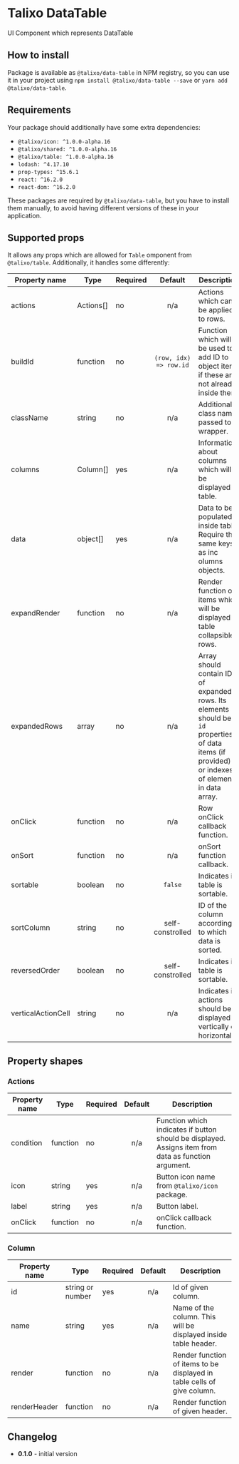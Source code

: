 # Talixo DataTable

UI Component which represents DataTable

## How to install

Package is available as `@talixo/data-table` in NPM registry, so you can use it in your project
using `npm install @talixo/data-table --save` or `yarn add @talixo/data-table`.

## Requirements

Your package should additionally have some extra dependencies:

- `@talixo/icon: ^1.0.0-alpha.16`
- `@talixo/shared: ^1.0.0-alpha.16`
- `@talixo/table: ^1.0.0-alpha.16`
- `lodash: ^4.17.10`
- `prop-types: ^15.6.1`
- `react: ^16.2.0`
- `react-dom: ^16.2.0`

These packages are required by `@talixo/data-table`, but you have to install them manually,
to avoid having different versions of these in your application.

## Supported props

It allows any props which are allowed for `Table` omponent from `@talixo/table`. Additionally, it handles some differently:

Property name       | Type      | Required  | Default           | Description                    
--------------------|-----------|-----------|:-----------------:|--------------------------------
actions             | Actions[] | no        | n/a               | Actions which can be applied to rows.
buildId             | function  | no        | `(row, idx) => row.id` | Function which will be used to add ID to object items if these are not already inside them.
className           | string    | no        | n/a               | Additional class name passed to wrapper.
columns             | Column[]  | yes       | n/a               | Information about columns which will be displayed in table.
data                | object[]  | yes       | n/a               | Data to be populated inside table. Require the same keys as inc olumns objects.
expandRender        | function  | no        | n/a               | Render function of items which will be displayed in table collapsible rows.
expandedRows        | array     | no        | n/a               | Array should contain IDs of expanded rows. Its elements should be `id` properties of data items (if provided) or indexes of elements in data array.
onClick             | function  | no        | n/a               | Row onClick callback function.
onSort              | function  | no        | n/a               | onSort function callback.
sortable            | boolean   | no        | `false`           | Indicates if table is sortable.
sortColumn          | string    | no        | self-constrolled  | ID of the column according to which data is sorted.
reversedOrder       | boolean   | no        | self-constrolled  | Indicates if table is sortable.
verticalActionCell  | string    | no        | n/a               | Indicates if actions should be displayed vertically or horizontally.

## Property shapes

### Actions

Property name       | Type      | Required  | Default | Description                    
--------------------|-----------|-----------|:-------:|--------------------------------
condition           | function  | no        | n/a     | Function which indicates if button should be displayed. Assigns item from data as function argument.
icon                | string    | yes       | n/a     | Button icon name from `@talixo/icon` package.
label               | string    | yes       | n/a     | Button label.
onClick             | function  | no        | n/a     | onClick callback function.

### Column

Property name       | Type              | Required  | Default | Description
--------------------|-------------------|-----------|:-------:|--------------------------------
id                  | string or number  | yes       | n/a     | Id of given column.
name                | string            | yes       | n/a     | Name of the column. This will be displayed inside table header.
render              | function          | no        | n/a     | Render function of items to be displayed in table cells of give column.
renderHeader        | function          | no        | n/a     | Render function of given header.

## Changelog

- **0.1.0** - initial version
